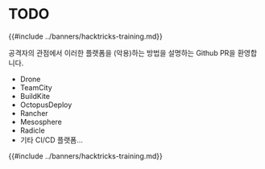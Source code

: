 # TODO

{{#include ../banners/hacktricks-training.md}}

공격자의 관점에서 이러한 플랫폼을 (악용)하는 방법을 설명하는 Github PR을 환영합니다.

- Drone
- TeamCity
- BuildKite
- OctopusDeploy
- Rancher
- Mesosphere
- Radicle
- 기타 CI/CD 플랫폼... 

{{#include ../banners/hacktricks-training.md}}
